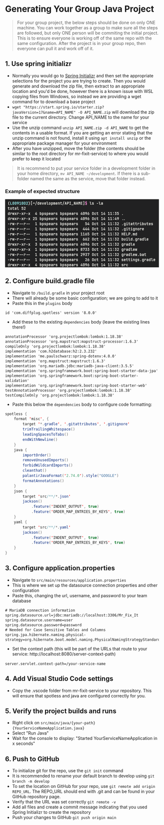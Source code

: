 # Generating Your Group Java Project

> For your group project, the below steps should be done on only ONE machine. You can work together as a group to make sure all the steps are followed, but only ONE person will be commiting the initial project. This is to ensure everyone is working off of the same repo with the same configuration. After the project is in your group repo, then everyone can pull it and work off of it.

## 1. Use spring initializr
- Normally you would go to [Spring Initializr](https://start.spring.io/) and then set the appropriate selections for the project you are trying to create. Then you would generate and download the zip file, then extract to an appropriate location and you'd be done, however there is a known issue with WSL copying files from Windows, so instead we are providing a wget command for to download a base project
- `wget "https://start.spring.io/starter.zip?javaVersion=17&name=API_NAME" -O API_NAME.zip` will download the zip file to the current directory. Change API_NAME to the name for your service
- Use the unzip command `unzip API_NAME.zip -d API_NAME` to get the contents in a usable format. If you are getting an error stating that the unzip command is not found, install it using `apt install unzip` or the appropriate package manager for your environment
- After you have unzipped, move the folder (the contents should be similar to the root directory for mr-fixit-service) to where you would prefer to keep it located 
> It is recommend to put your service folder in a development folder in your home directory, `mv API_NAME ~/development`. If there is a sub-folder named the same as the service, move that folder instead.

### Example of expected structure
![spring-initializr.png](assets/terminal_structure.png)

## 2. Configure build.gradle file
- Navigate to `/build.gradle` in your project root
- There will already be some basic configuration; we are going to add to it
- Paste this in the `plugins` body
```
id 'com.diffplug.spotless' version '8.0.0'
```
- Add these to the existing `dependencies` body (leave the existing lines there!)
```
annotationProcessor 'org.projectlombok:lombok:1.18.38'
annotationProcessor 'org.mapstruct:mapstruct-processor:1.6.3'
compileOnly 'org.projectlombok:lombok:1.18.38'
implementation 'com.h2database:h2:2.3.232'
implementation 'me.paulschwarz:spring-dotenv:4.0.0'
implementation 'org.mapstruct:mapstruct:1.6.3'
implementation 'org.mariadb.jdbc:mariadb-java-client:3.5.5'
implementation 'org.springframework.boot:spring-boot-starter-data-jpa'
implementation 'org.springframework.boot:spring-boot-starter-validation'
implementation 'org.springframework.boot:spring-boot-starter-web'
testAnnotationProcessor 'org.projectlombok:lombok:1.18.38'
testCompileOnly 'org.projectlombok:lombok:1.18.38'
```
- Paste this below the `dependencies` body to configure code formatting:
```java  
spotless {
    format 'misc', {
        target '*.gradle', '.gitattributes', '.gitignore'
        trimTrailingWhitespace()
        leadingSpacesToTabs()
        endWithNewline()
    }
    java {
        importOrder()
        removeUnusedImports()
        forbidWildcardImports()
        cleanthat()
        palantirJavaFormat('2.74.0').style("GOOGLE")
        formatAnnotations()
    }
    json {
        target 'src/**/*.json'
        jackson()
            .feature('INDENT_OUTPUT', true)
            .feature('ORDER_MAP_ENTRIES_BY_KEYS', true)
    }
    yaml {
        target 'src/**/*.yaml'
        jackson()
            .feature('INDENT_OUTPUT', true)
            .feature('ORDER_MAP_ENTRIES_BY_KEYS', true)
    }
}
  ```

## 3. Configure application.properties
- Navigate to `src/main/resources/application.properties`
- This is where we set up the datasource connection properties and other configuration
- Paste this, changing the url, username, and password to your team database 
```
# MariaDB connection information
spring.datasource.url=jdbc:mariadb://localhost:3306/Mr_Fix_It
spring.datasource.username=user
spring.datasource.password=password
# Needed for Case Sensitive Tables and Columns
spring.jpa.hibernate.naming.physical-strategy=org.hibernate.boot.model.naming.PhysicalNamingStrategyStandardImpl
```
- Set the context path (this will be part of the URLs that route to your service: http://localhost:8080/server-context-path)

```server.servlet.context-path=/your-service-name```

## 4. Add Visual Studio Code settings
- Copy the .vscode folder from mr-fixit-service to your repository. This will ensure that spotless and java are configured correctly for you.

## 5. Verify the project builds and runs
- Right click on `src/main/java/{your-path}{YourServiceNameApplication.java}`
- Select "Run Java"
- Wait for the console to display: "Started YourServiceNameApplication in x seconds"

## 6. Push to GitHub
- To initialize git for the repo, use the `git init` command
- It is recommended to rename your default branch to develop using `git branch -m develop`
- To set the location on GitHub for your repo, use `git remote add origin REPO_URL`. The REPO_URL should end with .git and can be found in your GitHub repository page.
- Verify that the URL was set correctly `git remote -v`
- Add all files and create a commit message indicating that you used Spring Initializr to create the repository
- Push your changes to GitHub `git push origin main`

